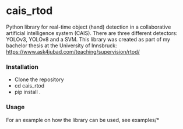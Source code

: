 # cais_rtod

Python library for real-time object (hand) detection in a collaborative artificial intelligence system (CAIS). There are three different detectors: YOLOv3, YOLOv8 and a SVM. This library was created as part of my bachelor thesis at the University of Innsbruck: https://www.ask4jubad.com/teaching/supervision/rtod/

### Installation
- Clone the repository
- cd cais_rtod
- pip install .

### Usage
For an example on how the library can be used, see examples/*
